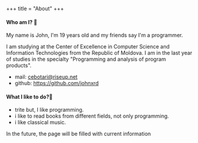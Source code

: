 +++
title = "About"
+++

#### Who am I? 🤔

My name is John, I'm 19 years old and my friends say I'm a programmer.

I am studying at the Center of Excellence in Computer Science and Information Technologies from the Republic of Moldova. I am in the last year of studies in the specialty "Programming and analysis of program products".

- mail: cebotari@riseup.net
- github: https://github.com/johnxrd

#### What I like to do?👀

- trite but, I like programming.
- i like to read books from different fields, not only programming.
- i like classical music.

In the future, the page will be filled with current information